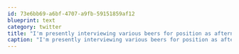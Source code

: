 ```yaml
---
id: 73e6bb69-a6bf-4707-a9fb-59151859af12
blueprint: text
category: twitter
title: "I'm presently interviewing various beers for position as afternoon refreshment.  Will update with the shortlist in a bit."
caption: "I'm presently interviewing various beers for position as afternoon refreshment.  Will update with the shortlist in a bit."
---
```

